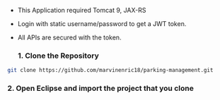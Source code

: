 - This Application required Tomcat 9, JAX-RS 
- Login with static username/password to get a JWT token.  
- All APIs are secured with the token.

  ### 1. Clone the Repository
```bash
git clone https://github.com/marvinenric18/parking-management.git
```
 ### 2. Open Eclipse and import the project that you clone
